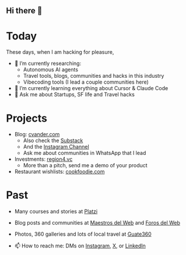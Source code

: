 ## Hi there 👋

# Today
These days, when I am hacking for pleasure,

- 🔭 I’m currently researching:
  - Autonomous AI agents
  - Travel tools, blogs, communities and hacks in this industry
  - Vibecoding tools (I lead a couple communities here)
- 🌱 I’m currently learning everything about Cursor & Claude Code 
- 💬 Ask me about Startups, SF life and Travel hacks

# Projects
- Blog: [cvander.com](https://cvander.com)
  - Also check the [Substack](https://cvandernews.substack.com) 
  - And the [Instagram Channel](https://instagram.com/cvander) 
  - Ask me about communities in WhatsApp that I lead
- Investments: [region4.vc](https://region4.vc)
  - More than a pitch, send me a demo of your product
- Restaurant wishlists: [cookfoodie.com](https://cookfoodie.com)

# Past
- Many courses and stories at [Platzi](https://platzi.com)
- Blog posts and communities at [Maestros del Web](https://www.maestrosdelweb.com) and [Foros del Web](https://www.forosdelweb.com)
- Photos, 360 galleries and lots of local travel at [Guate360](https://www.guate360.com)

- 📫 How to reach me: DMs on [Instagram](https://instagram.com/cvander), [X](https://x.com/cvander), or [LinkedIn](https://www.linkedin.com/in/cvander/)
